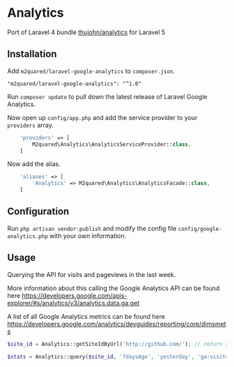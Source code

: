 # Analytics

Port of Laravel 4 bundle [thujohn/analytics](https://github.com/thujohn/analytics-l4) for Laravel 5

## Installation

Add `m2quared/laravel-google-analytics` to `composer.json`.

    "m2quared/laravel-google-analytics": "^1.0"
    
Run `composer update` to pull down the latest release of Laravel Google Analytics.

Now open up `config/app.php` and add the service provider to your `providers` array.

```php
    'providers' => [
        M2quared\Analytics\AnalyticsServiceProvider::class,
    ]
```

Now add the alias.

```php
    'aliases' => [
        'Analytics' => M2quared\Analytics\AnalyticsFacade::class,
    ]
```


## Configuration

Run `php artisan vendor:publish` and modify the config file `config/google-analytics.php` with your own information.

## Usage
Querying the API for visits and pageviews in the last week.

More information about this calling the Google Analytics API can be found here https://developers.google.com/apis-explorer/#s/analytics/v3/analytics.data.ga.get

A list of all Google Analytics metrics can be found here https://developers.google.com/analytics/devguides/reporting/core/dimsmets

```php
$site_id = Analytics::getSiteIdByUrl('http://github.com/'); // return something like 'ga:11111111'

$stats = Analytics::query($site_id, '7daysAgo', 'yesterday', 'ga:visits,ga:pageviews');
```
